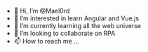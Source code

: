 - 👋 Hi, I’m @Mael0rd
- 👀 I’m interested in learn Angular and Vue.js
- 🌱 I’m currently learning all the web universe
- 💞️ I’m looking to collaborate on RPA
- 📫 How to reach me ...

<!---
Mael0rd/Mael0rd is a ✨ special ✨ repository because its `README.md` (this file) appears on your GitHub profile.
You can click the Preview link to take a look at your changes.
--->
